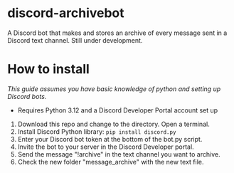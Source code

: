 # discord-archivebot
A Discord bot that makes and stores an archive of every message sent in a Discord text channel. Still under development.

# How to install
_This guide assumes you have basic knowledge of python and setting up Discord bots._

- Requires Python 3.12 and a Discord Developer Portal account set up
1. Download this repo and change to the directory. Open a terminal.
2. Install Discord Python library: `pip install discord.py`
3. Enter your Discord bot token at the bottom of the bot.py script.
4. Invite the bot to your server in the Discord Developer portal.
5. Send the message "!archive" in the text channel you want to archive.
6. Check the new folder "message_archive" with the new text file.
